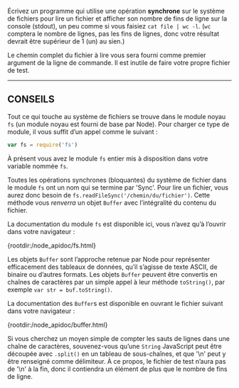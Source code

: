 Écrivez un programme qui utilise une opération **synchrone** sur le système
de fichiers pour lire un fichier et afficher son nombre de fins de ligne sur
la console (stdout), un peu comme si vous faisiez `cat file | wc -l`.  (`wc`
comptera le nombre de lignes, pas les fins de lignes, donc votre résultat
devrait être supérieur de 1 (un) au sien.)

Le chemin complet du fichier à lire vous sera fourni comme premier argument
de la ligne de commande.  Il est inutile de faire votre propre fichier de test.

----------------------------------------------------------------------

## CONSEILS

Tout ce qui touche au système de fichiers se trouve dans le module noyau `fs`
(un module noyau est fourni de base par Node).  Pour charger ce type de
module, il vous suffit d’un appel comme le suivant :

```js
var fs = require('fs')
```

À présent vous avez le module `fs` entier mis à disposition dans votre
variable nommée `fs`.

Toutes les opérations synchrones (bloquantes) du système de fichier dans le
module `fs` ont un nom qui se termine par 'Sync'.  Pour lire un fichier, vous
aurez donc besoin de `fs.readFileSync('/chemin/du/fichier')`.  Cette méthode
vous *renverra* un objet `Buffer` avec l’intégralité du contenu du fichier.

La documentation du module `fs` est disponible ici, vous n’avez qu’à l’ouvrir
dans votre navigateur :

  {rootdir:/node_apidoc/fs.html}

Les objets `Buffer` sont l’approche retenue par Node pour représenter
efficacement des tableaux de données, qu’il s’agisse de texte ASCII, de
binaire ou d’autres formats.  Les objets `Buffer` peuvent être convertis
en chaînes de caractères par un simple appel à leur méthode `toString()`,
par exemple `var str = buf.toString()`.

La documentation des `Buffer`s est disponible en ouvrant le fichier
suivant dans votre navigateur :

  {rootdir:/node_apidoc/buffer.html}

Si vous cherchez un moyen simple de compter les sauts de lignes dans une
chaîne de caractères, souvenez-vous qu’une `String` JavaScript peut être
découpée avec `.split()` en un tableau de sous-chaînes, et que '\n' peut
y être renseigné comme délimiteur.  À ce propos, le fichier de test n’aura
pas de '\n' à la fin, donc il contiendra un élément de plus que le nombre
de fins de ligne.
